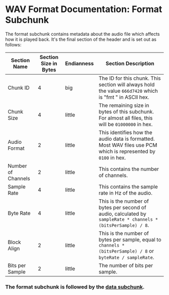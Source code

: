 # WAV Format Documentation: Format Subchunk
The format subchunk contains metadata about the audio file which affects how it is played back. It's the final section of the header and is set out as follows:

| Section Name | Section Size in Bytes | Endianness | Section Description |
| --- | --- | --- | --- |
| Chunk ID | 4 | big | The ID for this chunk. This section will always hold the value `666d7420` which is "fmt " in ASCII hex. |
| Chunk Size | 4 | little | The remaining size in bytes of this subchunk. For almost all files, this will be `01000000` in hex. |
| Audio Format | 2 | little | This identifies how the audio data is formatted. Most WAV files use PCM which is represented by `0100` in hex. |
| Number of Channels | 2 | little | This contains the number of channels. |
| Sample Rate | 4 | little | This contains the sample rate in Hz of the audio. |
| Byte Rate | 4 | little | This is the number of bytes per second of audio, calculated by `sampleRate * channels * (bitsPerSample) / 8`. |
| Block Align | 2 | little | This is the number of bytes per sample, equal to `channels * (bitsPerSample) / 8` or `byteRate / sampleRate`. |
| Bits per Sample | 2 | little | The number of bits per sample. |


### The format subchunk is followed by the [data subchunk](data.md).